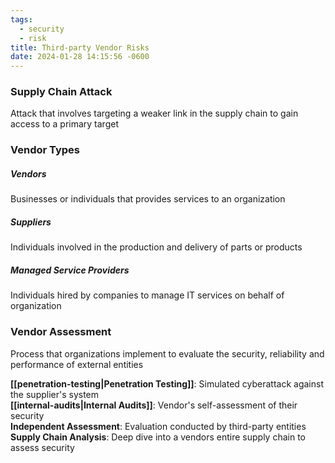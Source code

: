 ```yaml
---
tags:
  - security
  - risk
title: Third-party Vendor Risks
date: 2024-01-28 14:15:56 -0600
---
```


### Supply Chain Attack
Attack that involves targeting a weaker link in the supply chain to gain access to a primary target

### Vendor Types

##### Vendors
Businesses or individuals that provides services to an organization  

##### Suppliers
Individuals involved in the production and delivery of parts or products  

##### Managed Service Providers
Individuals hired by companies to manage IT services on behalf of organization

### Vendor Assessment
Process that organizations implement to evaluate the security, reliability and performance of external entities

**[[penetration-testing|Penetration Testing]]**: Simulated cyberattack against the supplier's system  
**[[internal-audits|Internal Audits]]**: Vendor's self-assessment of their security  
**Independent Assessment**: Evaluation conducted by third-party entities  
**Supply Chain Analysis**: Deep dive into a vendors entire supply chain to assess security
